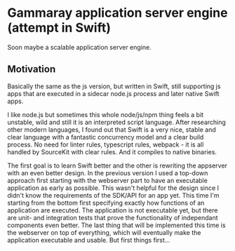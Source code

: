 # Gammaray application server engine (attempt in Swift)

Soon maybe a scalable application server engine.

## Motivation

Basically the same as the js version, but written in Swift, still supporting js apps that are executed in a sidecar node.js process and later native Swift apps.

I like node.js but sometimes this whole node/js/npm thing feels a bit unstable, wild and still it is an interpreted script language. After researching other modern languages, I found out that Swift is a very nice, stable and clear language with a fantastic concurrency model and a clear build process. No need for linter rules, typescript rules, webpack - it is all handled by SourceKit with clear rules. And it compiles to native binaries.

The first goal is to learn Swift better and the other is rewriting the appserver with an even better design. In the previous version I used a top-down approach first starting with the webserver part to have an executable application as early as possible. This wasn't helpful for the design since I didn't know the requirements of the SDK/API for an app yet. This time I'm starting from the bottom first specifying exactly how functions of an application are executed. The application is not executable yet, but there are unit- and integration tests that prove the functionality of independant components even better. The last thing that will be implemented this time is the webserver on top of everything, which will eventually make the application executable and usable. But first things first...
